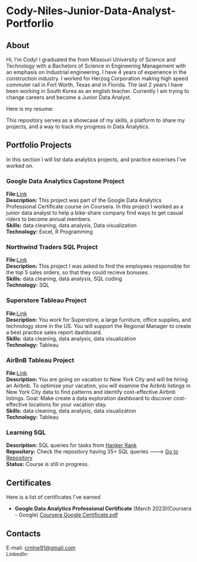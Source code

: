 # Cody-Niles-Junior-Data-Analyst-Portforlio

## About
Hi, I'm Cody! I graduated the from Missouri University of Science and Technology with a Bachelors of Science in Engineering Management with an emphasis on Industrial engineering. I have 4 years of experience in the construction industry. I worked for Herzog Corporation making high speed commuter rail in Fort Worth, Texas and in Florida. The last 2 years I have been working in South Korea as an english teacher. Currently I am trying to change careers and become a Junior Data Analyst. 

Here is my resume: 

This repository serves as a showcase of my skills, a platform to share my projects, and a way to track my progress in Data Analytics.

## Portfolio Projects
In this section I will list data analytics projects, and practice excerises I've worked on.

### Google Data Analytics Capstone Project
**File:**[Link](https://github.com/crnhw91/Google-Data-Analytics-Capstone-Project.git)  <br>
**Description:** This project was part of the Google Data Analytics Professional Certificate course on Coursera. In this project I worked as a junior data analyst to help a bike-share company find ways to get casual riders to become annual members.  <br>
**Skills:** data cleaning, data analysis, Data visualization  <br>
**Technology:** Excel, R Programming

### Northwind Traders SQL Project
**File:**[Link](https://github.com/crnhw91/Northwind-Traders-SQL-Project.git) <br>
**Description:** This project I was asked to find the employees responsible for the top 5 sales orders, so that they could recieve bonuses. <br>
**Skills:** data cleaning, data analysis, SQL coding <br>
**Technology:** SQL

### Superstore Tableau Project
**File:**[Link](https://github.com/crnhw91/Superstore-Tableau-Project.git)  <br>
**Description:** You work for Superstore, a large furniture, office supplies, and technology store in the US. You will support the Regional Manager to create a best practice sales report dashboard.  <br>
**Skills:** data cleaning, data analysis, data visualization  <br>
**Technology:** Tableau

### AirBnB Tableau Project
**File:**[Link](https://github.com/crnhw91/AirBnB-Tableau-Project.git)  <br>
**Description:** You are going on vacation to New York City and will be hiring an Airbnb. To optimise your vacation, you will examine the Airbnb listings in New York City data to find patterns and identify cost-effective Airbnb listings. Goal: Make create a data exploration dashboard to discover cost-effective locations for your vacation stay.  <br>
**Skills:** data cleaning, data analysis, data visualization  <br>
**Technology:** Tableau

### Learning SQL
**Description:** SQL queries for tasks from [Hanker Rank](https://www.hackerrank.com/domains/sql)  <br>
**Repository:** Check the repository having 35+ SQL queries ---> [Go to Repository](https://github.com/crnhw91/Learning-SQL.git)  <br>
**Status:** Course is still in progress.

## Certificates
Here is a list of certificates I've earned

* **Google Data Analytics Professional Certificate** (March 2023)(Coursera - Google) [Coursera Google Certificate.pdf](https://github.com/crnhw91/Cody-Niles-Junior-Data-Analyst-Portforlio/files/11069847/Coursera.Google.Certificate.pdf)

## Contacts

E-mail: crnhw91@gmail.com  <br>
LinkedIn:
